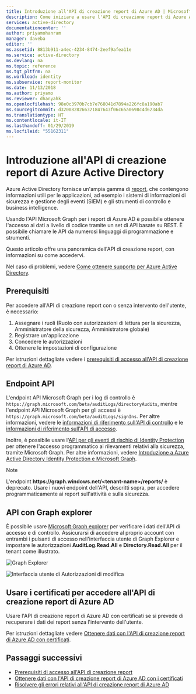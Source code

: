 ```yaml
---
title: Introduzione all'API di creazione report di Azure AD | Microsoft Docs
description: Come iniziare a usare l'API di creazione report di Azure Active Directory
services: active-directory
documentationcenter: ''
author: priyamohanram
manager: daveba
editor: ''
ms.assetid: 8813b911-a4ec-4234-8474-2eef9afea11e
ms.service: active-directory
ms.devlang: na
ms.topic: reference
ms.tgt_pltfrm: na
ms.workload: identity
ms.subservice: report-monitor
ms.date: 11/13/2018
ms.author: priyamo
ms.reviewer: dhanyahk
ms.openlocfilehash: 98e0c3970b7cb7e768041d7894a226fc8a190ab7
ms.sourcegitcommit: d3200828266321847643f06c65a0698c4d6234da
ms.translationtype: HT
ms.contentlocale: it-IT
ms.lasthandoff: 01/29/2019
ms.locfileid: "55162311"
---
```

# <a name="get-started-with-the-azure-active-directory-reporting-api"></a>Introduzione all'API di creazione report di Azure Active Directory

Azure Active Directory fornisce un'ampia gamma di [report](overview-reports.md), che contengono informazioni utili per le applicazioni, ad esempio i sistemi di informazioni di sicurezza e gestione degli eventi (SIEM) e gli strumenti di controllo e business intelligence. 

Usando l'API Microsoft Graph per i report di Azure AD è possibile ottenere l'accesso ai dati a livello di codice tramite un set di API basate su REST. È possibile chiamare le API da numerosi linguaggi di programmazione e strumenti.

Questo articolo offre una panoramica dell'API di creazione report, con informazioni su come accedervi.

Nel caso di problemi, vedere [Come ottenere supporto per Azure Active Directory](https://docs.microsoft.com/azure/active-directory/active-directory-troubleshooting-support-howto).

## <a name="prerequisites"></a>Prerequisiti

Per accedere all'API di creazione report con o senza intervento dell'utente, è necessario:

1. Assegnare i ruoli (Ruolo con autorizzazioni di lettura per la sicurezza, Amministratore della sicurezza, Amministratore globale)
2. Registrare un'applicazione
3. Concedere le autorizzazioni
4. Ottenere le impostazioni di configurazione

Per istruzioni dettagliate vedere i [prerequisiti di accesso all'API di creazione report di Azure AD](howto-configure-prerequisites-for-reporting-api.md). 

## <a name="api-endpoints"></a>Endpoint API 

L'endpoint API Microsoft Graph per i log di controllo è `https://graph.microsoft.com/beta/auditLogs/directoryAudits`, mentre l'endpoint API Microsoft Graph per gli accessi è `https://graph.microsoft.com/beta/auditLogs/signIns`. Per altre informazioni, vedere le [informazioni di riferimento sull'API di controllo](https://developer.microsoft.com/graph/docs/api-reference/beta/resources/directoryaudit) e le [informazioni di riferimento sull'API di accesso](https://developer.microsoft.com/graph/docs/api-reference/beta/resources/signIn).

Inoltre, è possibile usare l'[API per gli eventi di rischio di Identity Protection](https://developer.microsoft.com/graph/docs/api-reference/beta/resources/identityriskevent) per ottenere l'accesso programmatico ai rilevamenti relativi alla sicurezza, tramite Microsoft Graph. Per altre informazioni, vedere [Introduzione a Azure Active Directory Identity Protection e Microsoft Graph](../identity-protection/graph-get-started.md). 

> [!NOTE]
>  L'endpoint **https:\/\/graph.windows.net\/\<tenant-name\>\/reports\/** è deprecato. Usare i nuovi endpoint dell'API, descritti sopra, per accedere programmaticamente ai report sull'attività e sulla sicurezza.
  
## <a name="apis-with-graph-explorer"></a>API con Graph explorer

È possibile usare [Microsoft Graph explorer](https://developer.microsoft.com/graph/graph-explorer) per verificare i dati dell'API di accesso e di controllo. Assicurarsi di accedere al proprio account con entrambi i pulsanti di accesso nell'interfaccia utente di Graph Explorer e impostare le autorizzazioni **AuditLog.Read.All** e **Directory.Read.All** per il tenant come illustrato.   

![Graph Explorer](./media/concept-reporting-api/graph-explorer.png)

![Interfaccia utente di Autorizzazioni di modifica](./media/concept-reporting-api/modify-permissions.png)

## <a name="use-certificates-to-access-the-azure-ad-reporting-api"></a>Usare i certificati per accedere all'API di creazione report di Azure AD 

Usare l'API di creazione report di Azure AD con certificati se si prevede di recuperare i dati dei report senza l'intervento dell'utente.

Per istruzioni dettagliate vedere [Ottenere dati con l'API di creazione report di Azure AD con certificati](tutorial-access-api-with-certificates.md).

## <a name="next-steps"></a>Passaggi successivi

 * [Prerequisiti di accesso all'API di creazione report ](howto-configure-prerequisites-for-reporting-api.md) 
 * [Ottenere dati con l'API di creazione report di Azure AD con i certificati](tutorial-access-api-with-certificates.md)
 * [Risolvere gli errori relativi all'API di creazione report di Azure AD](troubleshoot-graph-api.md)


